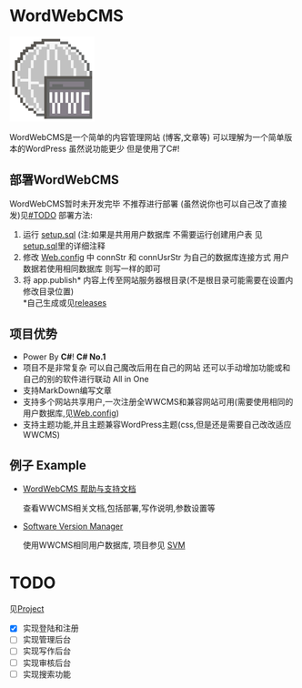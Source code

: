 # WordWebCMS

<img src="WWC.png" alt="WWC" style="height:150px" />

WordWebCMS是一个简单的内容管理网站 (博客,文章等)
可以理解为一个简单版本的WordPress 虽然说功能更少 但是使用了C#!

## 部署WordWebCMS

WordWebCMS暂时未开发完毕 不推荐进行部署 (虽然说你也可以自己改了直接发)见[#TODO](#todo)
部署方法:

1. 运行 [setup.sql](WordWebCMS/setup.sql) (注:如果是共用用户数据库 不需要运行创建用户表 见[setup.sql](WordWebCMS/setup.sql#L7)里的详细注释
2. 修改 [Web.config](WordWebCMS/Web.config#L13) 中 connStr 和 connUsrStr 为自己的数据库连接方式 用户数据若使用相同数据库 则写一样的即可
3. 将 app.publish\* 内容上传至网站服务器根目录(不是根目录可能需要在设置内修改目录位置)
<br/>*自己生成或见[releases](https://github.com/LorisYounger/WordWebCMS/releases)

## 项目优势

- Power By **C#**!  **C# No.1**
- 项目不是非常复杂 可以自己魔改后用在自己的网站 还可以手动增加功能或和自己的别的软件进行联动 All in One
- 支持MarkDown编写文章
- 支持多个网站共享用户,一次注册全WWCMS和兼容网站可用(需要使用相同的用户数据库,见[Web.config](WordWebCMS/Web.config#L15))
- 支持主题功能,并且主题兼容WordPress主题(css,但是还是需要自己改改适应WWCMS) 

## 例子 Example

* [WordWebCMS 帮助与支持文档](http://wwcms.exlb.org/)

  查看WWCMS相关文档,包括部署,写作说明,参数设置等

* [Software Version Manager](https://download.exlb.org/console.aspx)

  使用WWCMS相同用户数据库, 项目参见 [SVM](https://github.com/LorisYounger/SoftwareVersionManager)

# TODO

见[Project](https://github.com/LorisYounger/WordWebCMS/projects/1)
- [x] 实现登陆和注册
- [ ] 实现管理后台
- [ ] 实现写作后台
- [ ] 实现审核后台
- [ ] 实现搜索功能

